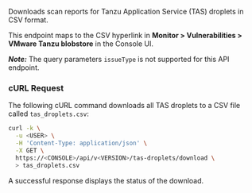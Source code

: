 Downloads scan reports for Tanzu Application Service (TAS) droplets in CSV format.

This endpoint maps to the CSV hyperlink in **Monitor > Vulnerabilities > VMware Tanzu blobstore** in the Console UI.

_**Note:**_ The query parameters `issueType` is not supported for this API endpoint.

### cURL Request

The following cURL command downloads all TAS droplets to a CSV file called `tas_droplets.csv`:

```bash
curl -k \
  -u <USER> \
  -H 'Content-Type: application/json' \
  -X GET \
  https://<CONSOLE>/api/v<VERSION>/tas-droplets/download \
  > tas_droplets.csv
```

A successful response displays the status of the download.

